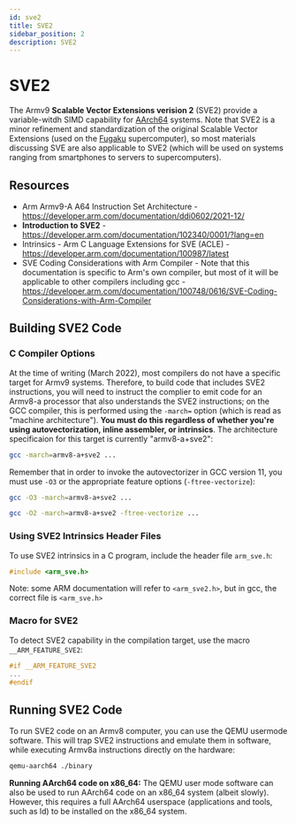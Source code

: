 ```yaml
---
id: sve2
title: SVE2
sidebar_position: 2
description: SVE2
---
```


# SVE2

The Armv9 **Scalable Vector Extensions verision 2** (SVE2) provide a variable-witdh SIMD capability for [AArch64](./arm-v8.md) systems. Note that SVE2 is a minor refinement and standardization of the original Scalable Vector Extensions (used on the [Fugaku](https://www.r-ccs.riken.jp/en/fugaku/) supercomputer), so most materials discussing SVE are also applicable to SVE2 (which will be used on systems ranging from smartphones to servers to supercomputers).

## Resources

- Arm Armv9-A A64 Instruction Set Architecture - https://developer.arm.com/documentation/ddi0602/2021-12/
- **Introduction to SVE2** - https://developer.arm.com/documentation/102340/0001/?lang=en
- Intrinsics - Arm C Language Extensions for SVE (ACLE) - https://developer.arm.com/documentation/100987/latest
- SVE Coding Considerations with Arm Compiler - Note that this documentation is specific to Arm's own compiler, but most of it will be applicable to other compilers including gcc - https://developer.arm.com/documentation/100748/0616/SVE-Coding-Considerations-with-Arm-Compiler

## Building SVE2 Code

### C Compiler Options

At the time of writing (March 2022), most compilers do not have a specific target for Armv9 systems. Therefore, to build code that includes SVE2 instructions, you will need to instruct the complier to emit code for an Armv8-a processor that also understands the SVE2 instructions; on the GCC compiler, this is performed using the `-march=` option (which is read as "machine architecture"). **You must do this regardless of whether you're using autovectorization, inline assembler, or intrinsics**. The architecture specificaion for this target is currently "armv8-a+sve2":

```bash
gcc -march=armv8-a+sve2 ...
```

Remember that in order to invoke the autovectorizer in GCC version 11, you must use `-O3` or the appropriate feature options (`-ftree-vectorize`):

```bash
gcc -O3 -march=armv8-a+sve2 ...

gcc -O2 -march=armv8-a+sve2 -ftree-vectorize ...
```

### Using SVE2 Intrinsics Header Files

To use SVE2 intrinsics in a C program, include the header file `arm_sve.h`:

```c
#include <arm_sve.h>
```

Note: some ARM documentation will refer to `<arm_sve2.h>`, but in gcc, the correct file is `<arm_sve.h>`

### Macro for SVE2

To detect SVE2 capability in the compilation target, use the macro `__ARM_FEATURE_SVE2`:

```c
#if __ARM_FEATURE_SVE2
...
#endif
```

## Running SVE2 Code

To run SVE2 code on an Armv8 computer, you can use the QEMU usermode software. This will trap SVE2 instructions and emulate them in software, while executing Armv8a instructions directly on the hardware:

```bash
qemu-aarch64 ./binary
```

**Running AArch64 code on x86_64:** The QEMU user mode software can also be used to run AArch64 code on an x86_64 system (albeit slowly). However, this requires a full AArch64 userspace (applications and tools, such as ld) to be installed on the x86_64 system.
